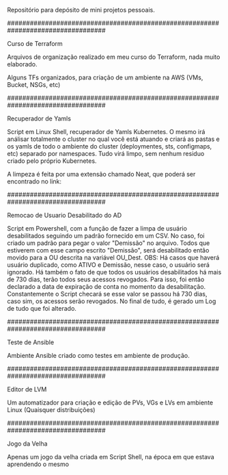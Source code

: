 Repositório para depósito de mini projetos pessoais.

##################################################################################

Curso de Terraform

Arquivos de organização realizado em meu curso do Terraform, nada muito elaborado.

Alguns TFs organizados, para criação de um ambiente na AWS (VMs, Bucket, NSGs, etc)

##################################################################################

Recuperador de Yamls

Script em Linux Shell, recuperador de Yamls Kubernetes.
O mesmo irá análisar totalmente o cluster no qual você está atuando e criará as pastas e os yamls de todo o ambiente do cluster (deploymentes, sts, configmaps, etc) separado por namespaces.
Tudo virá limpo, sem nenhum residuo criado pelo próprio Kubernetes.

A limpeza é feita por uma extensão chamado Neat, que poderá ser encontrado no link:

##################################################################################

Remocao de Usuario Desabilitado do AD

Script em Powershell, com a função de fazer a limpa de usuário desabilitados seguindo um padrão fornecido em um CSV.
No caso, foi criado um padrão para pegar o valor "Demissão" no arquivo. Todos que estiverem com esse campo escrito "Demissão", será desabilitado então movido para a OU descrita na variável OU_Dest.
OBS: Há casos que haverá usuário duplicado, como ATIVO e Demissão, nesse caso, o usuário será ignorado.
Há também o fato de que todos os usuários desabilitados há mais de 730 dias, terão todos seus acessos revogados. Para isso, foi então declarado a data de expiração de conta no momento da desabilitação. Constantemente o Script checará se esse valor se passou há 730 dias, caso sim, os acessos serão revogados.
No final de tudo, é gerado um Log de tudo que foi alterado.

##################################################################################

Teste de Ansible

Ambiente Ansible criado como testes em ambiente de produção.

##################################################################################

Editor de LVM

Um automatizador para criação e edição de PVs, VGs e LVs em ambiente Linux (Quaisquer distribuições)

##################################################################################

Jogo da Velha

Apenas um jogo da velha criada em Script Shell, na época em que estava aprendendo o mesmo
